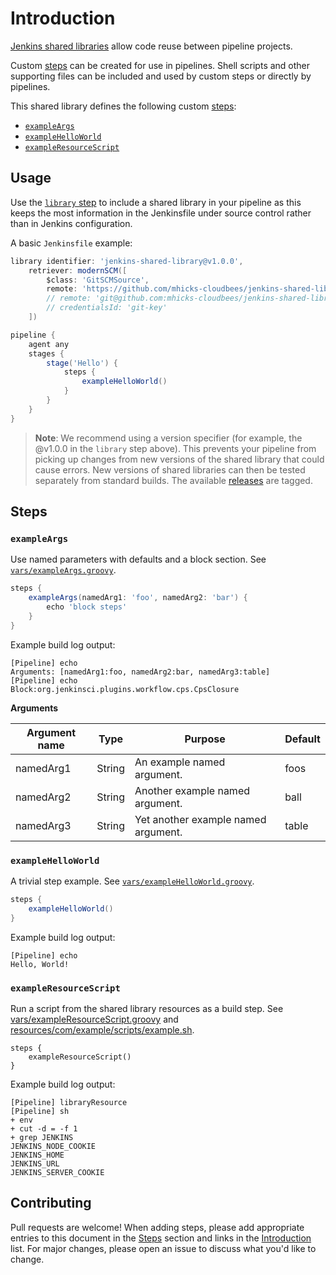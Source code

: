 
# Introduction

[Jenkins shared libraries](https://jenkins.io/doc/book/pipeline/shared-libraries/) allow code reuse between pipeline projects.

Custom [steps](https://jenkins.io/doc/pipeline/steps/) can be created for use in pipelines.  Shell scripts and other supporting files can be included and used by custom steps or directly by pipelines.

This shared library defines the following custom [steps](#steps):

* [`exampleArgs`](#exampleArgs)
* [`exampleHelloWorld`](#exampleHelloWorld)
* [`exampleResourceScript`](#exampleResourceScript)

## Usage

Use the [`library` step](https://jenkins.io/doc/book/pipeline/shared-libraries/#dynamic-retrieval) to include a shared library in your pipeline as this keeps the most information in the Jenkinsfile under source control rather than in Jenkins configuration.

A basic `Jenkinsfile` example:

```groovy
library identifier: 'jenkins-shared-library@v1.0.0', 
    retriever: modernSCM([
        $class: 'GitSCMSource',
        remote: 'https://github.com/mhicks-cloudbees/jenkins-shared-library.git'
        // remote: 'git@github.com:mhicks-cloudbees/jenkins-shared-library.git',
        // credentialsId: 'git-key'
    ])

pipeline {
    agent any
    stages {
        stage('Hello') {
            steps {
                exampleHelloWorld()
            }
        }
    }
}
```

> **Note**: We recommend using a version specifier (for example, the @v1.0.0 in the `library` step above). This prevents your pipeline from picking up changes from new versions of the shared library that could cause errors. New versions of shared libraries can then be tested separately from standard builds. The available [releases]() are tagged.

## Steps

### `exampleArgs`
Use named parameters with defaults and a block section. See [`vars/exampleArgs.groovy`](vars/exampleArgs.groovy).

```groovy
steps {
    exampleArgs(namedArg1: 'foo', namedArg2: 'bar') {
        echo 'block steps'
    }
}
```

Example build log output:
```
[Pipeline] echo
Arguments: [namedArg1:foo, namedArg2:bar, namedArg3:table]
[Pipeline] echo
Block:org.jenkinsci.plugins.workflow.cps.CpsClosure
```

**Arguments**

| Argument name  | Type       | Purpose                                    | Default   |
|----------------|------------|--------------------------------------------|-----------|
| namedArg1      | String     | An example named argument.                 | foos      |
| namedArg2      | String     | Another example named argument.            | ball      |
| namedArg3      | String     | Yet another example named argument.        | table     |

### `exampleHelloWorld`
A trivial step example. See [`vars/exampleHelloWorld.groovy`](vars/exampleHelloWorld.groovy).

```groovy
steps {
    exampleHelloWorld()
}
```

Example build log output:
```
[Pipeline] echo
Hello, World!
```

### `exampleResourceScript`
Run a script from the shared library resources as a build step. See [vars/exampleResourceScript.groovy](vars/exampleResourceScript.groovy) and [resources/com/example/scripts/example.sh](resources/com/example/scripts/example.sh).

```
steps {
    exampleResourceScript()
}
```

Example build log output:
```
[Pipeline] libraryResource
[Pipeline] sh
+ env
+ cut -d = -f 1
+ grep JENKINS
JENKINS_NODE_COOKIE
JENKINS_HOME
JENKINS_URL
JENKINS_SERVER_COOKIE
```

## Contributing

Pull requests are welcome! When adding steps, please add appropriate entries to this document in the [Steps](#steps) section and links in the [Introduction](#introduction) list.  For major changes, please open an issue to discuss what you'd like to change.
